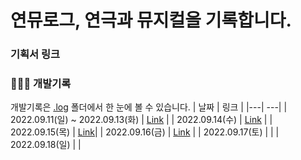# 연뮤로그, 연극과 뮤지컬을 기록합니다.

### 기획서 링크 


### 👩🏻‍🔧 개발기록 
개발기록은 [.log](https://github.com/heydoy/YeonMuLog/tree/main/.log) 폴더에서 한 눈에 볼 수 있습니다.
| 날짜 | 링크 |
|---| ---|
| 2022.09.11(일) ~ 2022.09.13(화) | [Link](https://github.com/heydoy/YeonMuLog/blob/main/.log/2022-09-13.md) |
| 2022.09.14(수) | [Link](https://github.com/heydoy/YeonMuLog/blob/main/.log/2022-09-14.md) |
| 2022.09.15(목) | [Link](https://github.com/heydoy/YeonMuLog/blob/main/.log/2022-09-15.md)|
| 2022.09.16(금) | [Link](https://github.com/heydoy/YeonMuLog/blob/main/.log/2022-09-16.md) |
| 2022.09.17(토) |  |
| 2022.09.18(일) |  |

